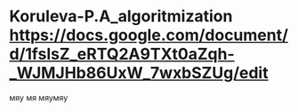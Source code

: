 # Koruleva-P.A_algoritmization https://docs.google.com/document/d/1fslsZ_eRTQ2A9TXt0aZqh-_WJMJHb86UxW_7wxbSZUg/edit
мяу мя мяумяу
